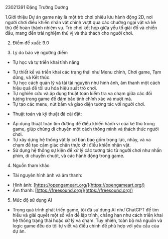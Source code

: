23021391 Đặng Trường Dương

1.Giới thiệu
Dự án game này là một trò chơi phiêu lưu hành động 2D, nơi người chơi điều khiển nhân vật chính vượt qua các chướng ngại vật và kẻ thù để hoàn thành nhiệm vụ. Trò chơi kết hợp giữa yếu tố giải đố và chiến đấu, mang đến trải nghiệm thú vị và thử thách cho người chơi.

2. Điểm đề xuất: 9.0

3. Lý do bảo vệ ngưỡng điểm
- Tự học và tự triển khai tính năng:
+ Tự thiết kế và triển khai các trạng thái như Menu chính, Chơi game, Tạm dừng, và Kết thúc.
+ Tự học cách quản lý và tải tài nguyên như hình ảnh, âm thanh một cách hiệu quả để tối ưu hóa hiệu suất trò chơi.
+ Tự nghiên cứu và áp dụng thuật toán kiểm tra va chạm giữa các đối tượng trong game để đảm bảo tính chính xác và mượt mà.
+ Tự tạo các menu, nút bấm và giao diện tương tác với người chơi.

- Thuật toán và kỹ thuật đã cài đặt:
+ Áp dụng thuật toán tìm đường để điều khiển hành vi của kẻ thù trong game, giúp chúng di chuyển một cách thông minh và thách thức người chơi.
+ Tự xây dựng hệ thống vật lý cơ bản bao gồm trọng lực, nhảy, và va chạm để tạo cảm giác chân thực khi điều khiển nhân vật.
+ Sử dụng hệ thống sự kiện để xử lý các tương tác từ người chơi như nhấn phím, di chuyển chuột, và các hành động trong game.

4. Nguồn tham khảo
- Tài nguyên hình ảnh và âm thanh:
+ Hình ảnh: [https://opengameart.org/](https://opengameart.org/)
+ Âm thanh: [https://freesound.org/](https://freesound.org/)

5. Mức độ sử dụng AI
- Trong quá trình phát triển game, tôi đã sử dụng AI như ChatGPT để tìm hiểu và giải quyết một số vấn đề lập trình, chẳng hạn như cách triển khai hệ thống trạng thái hoặc xử lý va chạm. Tuy nhiên, toàn bộ mã nguồn và logic game đều do tôi tự viết và điều chỉnh để phù hợp với yêu cầu của dự án.


